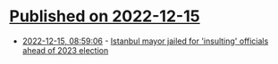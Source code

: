 # [Published on 2022-12-15](index.md)

* [2022-12-15, 08:59:06](https://news.ycombinator.com/item?id=33996931) - [Istanbul mayor jailed for 'insulting' officials ahead of 2023 election](https://www.euronews.com/2022/12/14/istanbul-mayor-jailed-for-insulting-officials-ahead-of-2023-election)
